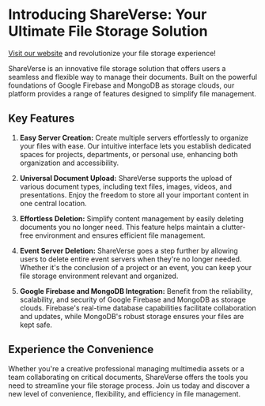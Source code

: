 # Introducing ShareVerse: Your Ultimate File Storage Solution

[Visit our website](https://myshareverse.netlify.app/) and revolutionize your file storage experience!

ShareVerse is an innovative file storage solution that offers users a seamless and flexible way to manage their documents. Built on the powerful foundations of Google Firebase and MongoDB as storage clouds, our platform provides a range of features designed to simplify file management.

## Key Features

1. **Easy Server Creation:** Create multiple servers effortlessly to organize your files with ease. Our intuitive interface lets you establish dedicated spaces for projects, departments, or personal use, enhancing both organization and accessibility.

2. **Universal Document Upload:** ShareVerse supports the upload of various document types, including text files, images, videos, and presentations. Enjoy the freedom to store all your important content in one central location.

3. **Effortless Deletion:** Simplify content management by easily deleting documents you no longer need. This feature helps maintain a clutter-free environment and ensures efficient file management.

4. **Event Server Deletion:** ShareVerse goes a step further by allowing users to delete entire event servers when they're no longer needed. Whether it's the conclusion of a project or an event, you can keep your file storage environment relevant and organized.

5. **Google Firebase and MongoDB Integration:** Benefit from the reliability, scalability, and security of Google Firebase and MongoDB as storage clouds. Firebase's real-time database capabilities facilitate collaboration and updates, while MongoDB's robust storage ensures your files are kept safe.

## Experience the Convenience

Whether you're a creative professional managing multimedia assets or a team collaborating on critical documents, ShareVerse offers the tools you need to streamline your file storage process. Join us today and discover a new level of convenience, flexibility, and efficiency in file management.


